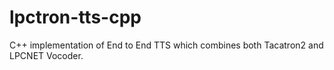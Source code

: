 # lpctron-tts-cpp
C++ implementation of End to End TTS which combines both Tacatron2 and LPCNET Vocoder.
